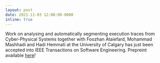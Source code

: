 ```yaml
---
layout: post
date: 2021-11-03 12:00:00-0000
inline: true
---
```


Work on analysing and automatically segmenting execution traces from Cyber-Physical Systems together with Foozhan Ataiefard, Mohammad Mashhadi and Hadi Hemmati at the University of Calgary has just been accepted into IEEE Transactions on Software Engineering. Prepreint available [here](https://arxiv.org/pdf/2101.04948.pdf)!